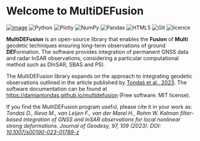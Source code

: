 # Welcome to MultiDEFusion


[![image](https://img.shields.io/pypi/v/multidefusion.svg)](https://pypi.python.org/pypi/multidefusion)
![Python](https://img.shields.io/badge/Python-3776AB?style=for-the-badge&logo=python&logoColor=white)
![Plotly](https://img.shields.io/badge/Plotly-%233F4F75.svg?style=for-the-badge&logo=plotly&logoColor=white)
![NumPy](https://img.shields.io/badge/NumPy-013243?style=for-the-badge&logo=numpy&logoColor=white)
![Pandas](https://img.shields.io/badge/Pandas-150458?style=for-the-badge&logo=pandas&logoColor=white)
![HTML5](https://img.shields.io/badge/html5-%23E34F26.svg?style=for-the-badge&logo=html5&logoColor=white)
![Git](https://img.shields.io/badge/Git-F05032?style=for-the-badge&logo=git&logoColor=white)
![licence](https://img.shields.io/badge/license-MIT-blue)

**MultiDEFusion** is an open-source library that enables the **Fusion** of **Multi** geodetic techniques ensuring long-term observations of ground **DEF**ormation. The software provides integration of permanent GNSS data and radar InSAR observations, considering a particular computational method such as DInSAR, SBAS and PSI.

The MultiDEFusion library expands on the approach to integrating geodetic observations outlined in the article published by [Tondaś et al., 2023](https://doi.org/10.1007/s00190-023-01789-z). The software documentation can be found at <https://damiantondas.github.io/multidefusion> (Free software: MIT license).

If you find the MultiDEFusion program useful, please cite it in your work as: *Tondaś D., Ilieva M., van Leijen F., van der Marel H., Rohm W. Kalman filter-based integration of GNSS and InSAR observations for local nonlinear strong deformations. Journal of Geodesy, 97, 109 (2023). DOI: [10.1007/s00190-023-01789-z](https://doi.org/10.1007/s00190-023-01789-z)*
